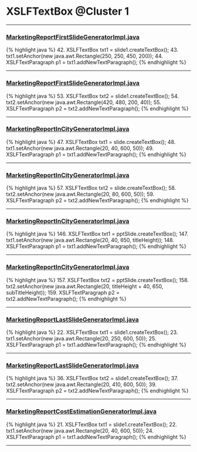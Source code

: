 # XSLFTextBox @Cluster 1

***

### [MarketingReportFirstSlideGeneratorImpl.java](https://searchcode.com/codesearch/view/92131912/)
{% highlight java %}
42. XSLFTextBox txt1 = slide1.createTextBox();
43. txt1.setAnchor(new java.awt.Rectangle(250, 250, 450, 200));
44. XSLFTextParagraph p1 = txt1.addNewTextParagraph();
{% endhighlight %}

***

### [MarketingReportFirstSlideGeneratorImpl.java](https://searchcode.com/codesearch/view/92131912/)
{% highlight java %}
53. XSLFTextBox txt2 = slide1.createTextBox();
54. txt2.setAnchor(new java.awt.Rectangle(420, 480, 200, 40));
55. XSLFTextParagraph p2 = txt2.addNewTextParagraph();
{% endhighlight %}

***

### [MarketingReportInCityGeneratorImpl.java](https://searchcode.com/codesearch/view/92131916/)
{% highlight java %}
47. XSLFTextBox txt1 = slide.createTextBox();
48. txt1.setAnchor(new java.awt.Rectangle(20, 40, 600, 50));
49. XSLFTextParagraph p1 = txt1.addNewTextParagraph();
{% endhighlight %}

***

### [MarketingReportInCityGeneratorImpl.java](https://searchcode.com/codesearch/view/92131916/)
{% highlight java %}
57. XSLFTextBox txt2 = slide.createTextBox();
58. txt2.setAnchor(new java.awt.Rectangle(20, 80, 600, 50));
59. XSLFTextParagraph p2 = txt2.addNewTextParagraph();
{% endhighlight %}

***

### [MarketingReportInCityGeneratorImpl.java](https://searchcode.com/codesearch/view/92131916/)
{% highlight java %}
146. XSLFTextBox txt1 = pptSlide.createTextBox();
147. txt1.setAnchor(new java.awt.Rectangle(20, 40, 650, titleHeight));
148. XSLFTextParagraph p1 = txt1.addNewTextParagraph();
{% endhighlight %}

***

### [MarketingReportInCityGeneratorImpl.java](https://searchcode.com/codesearch/view/92131916/)
{% highlight java %}
157. XSLFTextBox txt2 = pptSlide.createTextBox();
158. txt2.setAnchor(new java.awt.Rectangle(20, titleHeight + 40, 650, subTitleHeight));
159. XSLFTextParagraph p2 = txt2.addNewTextParagraph();
{% endhighlight %}

***

### [MarketingReportLastSlideGeneratorImpl.java](https://searchcode.com/codesearch/view/92131911/)
{% highlight java %}
22. XSLFTextBox txt1 = slide1.createTextBox();
23. txt1.setAnchor(new java.awt.Rectangle(20, 250, 600, 50));
25. XSLFTextParagraph p1 = txt1.addNewTextParagraph();
{% endhighlight %}

***

### [MarketingReportLastSlideGeneratorImpl.java](https://searchcode.com/codesearch/view/92131911/)
{% highlight java %}
36. XSLFTextBox txt2 = slide1.createTextBox();
37. txt2.setAnchor(new java.awt.Rectangle(20, 410, 600, 50));
39. XSLFTextParagraph p2 = txt2.addNewTextParagraph();
{% endhighlight %}

***

### [MarketingReportCostEstimationGeneratorImpl.java](https://searchcode.com/codesearch/view/92131918/)
{% highlight java %}
21. XSLFTextBox txt1 = slide1.createTextBox();
22. txt1.setAnchor(new java.awt.Rectangle(20, 40, 600, 50));
24. XSLFTextParagraph p1 = txt1.addNewTextParagraph();
{% endhighlight %}

***

